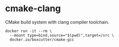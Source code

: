 # cmake-clang

CMake build system with clang compiler toolchain.

```
docker run -it --rm \
  --mount type=bind,source="$(pwd)",target=/src \
  docker.io/boxcutter/cmake-gcc
  
```